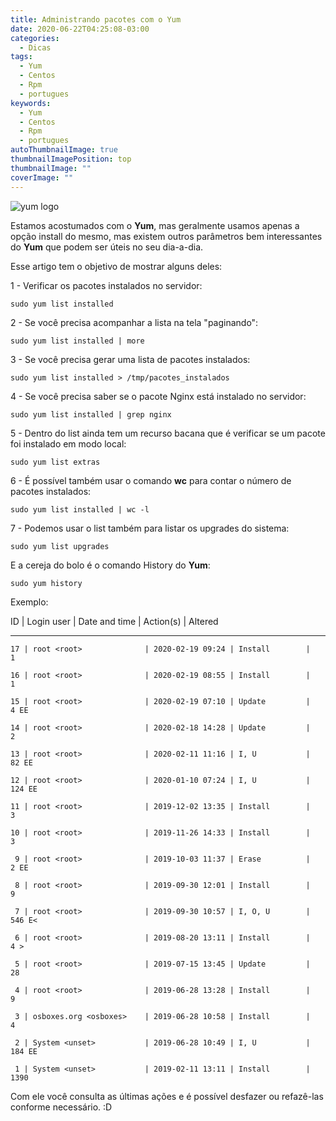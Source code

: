 ```yaml
---
title: Administrando pacotes com o Yum
date: 2020-06-22T04:25:08-03:00
categories:
  - Dicas
tags:
  - Yum
  - Centos
  - Rpm
  - portugues
keywords:
  - Yum
  - Centos
  - Rpm
  - portugues
autoThumbnailImage: true
thumbnailImagePosition: top
thumbnailImage: ""
coverImage: ""
---
```

![yum logo](/images/uploads/yum.png "yum logo")

Estamos acostumados com o **Yum**, mas geralmente usamos apenas a opção install do mesmo, mas existem outros parâmetros bem interessantes do **Yum** que podem ser úteis no seu dia-a-dia.

Esse artigo tem o objetivo de mostrar alguns deles:

1 - Verificar os pacotes instalados no servidor:

`sudo yum list installed`

2 - Se você precisa acompanhar a lista na tela "paginando":

`sudo yum list installed | more`

3 - Se você precisa gerar uma lista de pacotes instalados:

`sudo yum list installed > /tmp/pacotes_instalados`

4 - Se você precisa saber se o pacote Nginx está instalado no servidor:

`sudo yum list installed | grep nginx`

5 - Dentro do list ainda tem um recurso bacana que é verificar se um pacote foi instalado em modo local:

`sudo yum list extras`

6 - É possível também usar o comando **wc** para contar o número de pacotes instalados:

`sudo yum list installed | wc -l`

7 - Podemos usar o list também para listar os upgrades do sistema:

`sudo yum list upgrades`

E a cereja do bolo é o comando History do **Yum**:

`sudo yum history`

Exemplo:

ID     | Login user               | Date and time    | Action(s)      | Altered

- - -

```
17 | root <root>              | 2020-02-19 09:24 | Install        |    1

16 | root <root>              | 2020-02-19 08:55 | Install        |    1

15 | root <root>              | 2020-02-19 07:10 | Update         |    4 EE

14 | root <root>              | 2020-02-18 14:28 | Update         |    2

13 | root <root>              | 2020-02-11 11:16 | I, U           |   82 EE

12 | root <root>              | 2020-01-10 07:24 | I, U           |  124 EE

11 | root <root>              | 2019-12-02 13:35 | Install        |    3

10 | root <root>              | 2019-11-26 14:33 | Install        |    3

 9 | root <root>              | 2019-10-03 11:37 | Erase          |    2 EE

 8 | root <root>              | 2019-09-30 12:01 | Install        |    9

 7 | root <root>              | 2019-09-30 10:57 | I, O, U        |  546 E<

 6 | root <root>              | 2019-08-20 13:11 | Install        |    4 >

 5 | root <root>              | 2019-07-15 13:45 | Update         |   28

 4 | root <root>              | 2019-06-28 13:28 | Install        |    9

 3 | osboxes.org <osboxes>    | 2019-06-28 10:58 | Install        |    4

 2 | System <unset>           | 2019-06-28 10:49 | I, U           |  184 EE

 1 | System <unset>           | 2019-02-11 13:11 | Install        | 1390
```

Com ele você consulta as últimas ações e é possível desfazer ou refazê-las conforme necessário.  :D